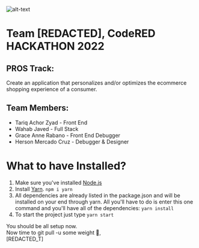 ![alt-text](https://d112y698adiu2z.cloudfront.net/photos/production/challenge_photos/002/271/386/datas/full_width.png)
# Team [REDACTED], CodeRED HACKATHON 2022
## PROS Track: 
Create an application that personalizes and/or optimizes the ecommerce shopping experience of a consumer.

## Team Members:
* Tariq Achor Zyad - Front End
* Wahab Javed - Full Stack
* Grace Anne Rabano - Front End Debugger
* Herson Mercado Cruz - Debugger & Designer

# What to have Installed?
1. Make sure you've installed [Node.js](https://nodejs.org/en/download/)
2. Install [Yarn](https://classic.yarnpkg.com/lang/en/docs/install/#windows-stable).
`npm i yarn`
4. All dependencies are already listed in the package.json and will be installed on your end through yarn. All you'll have to do is enter this one command and you'll have all of the dependencies: `yarn install`
5. To start the project just type `yarn start`

You should be all setup now.<br/>
Now time to git pull -u some weight 😤,<br/>
[REDACTED_T]
